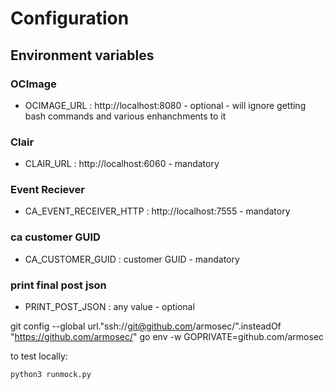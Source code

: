 # Configuration

## Environment variables

### OCImage
* OCIMAGE_URL : http://localhost:8080 - optional - will ignore getting bash commands and various enhanchments to it

### Clair
* CLAIR_URL : http://localhost:6060 - mandatory

### Event Reciever
* CA_EVENT_RECEIVER_HTTP : http://localhost:7555 - mandatory

### ca customer GUID
* CA_CUSTOMER_GUID : customer GUID - mandatory

### print final post json 
* PRINT_POST_JSON : any value - optional

git config --global url."ssh://git@github.com/armosec/".insteadOf "https://github.com/armosec/"
go env -w GOPRIVATE=github.com/armosec

to test locally:
```
python3 runmock.py
```